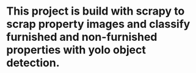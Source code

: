 # This project is build with scrapy to scrap property images and classify furnished and non-furnished properties with yolo object detection.
